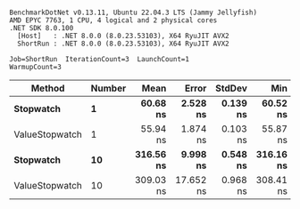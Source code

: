 ```

BenchmarkDotNet v0.13.11, Ubuntu 22.04.3 LTS (Jammy Jellyfish)
AMD EPYC 7763, 1 CPU, 4 logical and 2 physical cores
.NET SDK 8.0.100
  [Host]   : .NET 8.0.0 (8.0.23.53103), X64 RyuJIT AVX2
  ShortRun : .NET 8.0.0 (8.0.23.53103), X64 RyuJIT AVX2

Job=ShortRun  IterationCount=3  LaunchCount=1  
WarmupCount=3  

```
| Method         | Number | Mean      | Error     | StdDev   | Min       | Max       | Gen0   | Allocated |
|--------------- |------- |----------:|----------:|---------:|----------:|----------:|-------:|----------:|
| **Stopwatch**      | **1**      |  **60.68 ns** |  **2.528 ns** | **0.139 ns** |  **60.52 ns** |  **60.78 ns** | **0.0005** |      **40 B** |
| ValueStopwatch | 1      |  55.94 ns |  1.874 ns | 0.103 ns |  55.87 ns |  56.06 ns |      - |         - |
| **Stopwatch**      | **10**     | **316.56 ns** |  **9.998 ns** | **0.548 ns** | **316.16 ns** | **317.18 ns** | **0.0005** |      **40 B** |
| ValueStopwatch | 10     | 309.03 ns | 17.652 ns | 0.968 ns | 308.41 ns | 310.14 ns |      - |         - |
